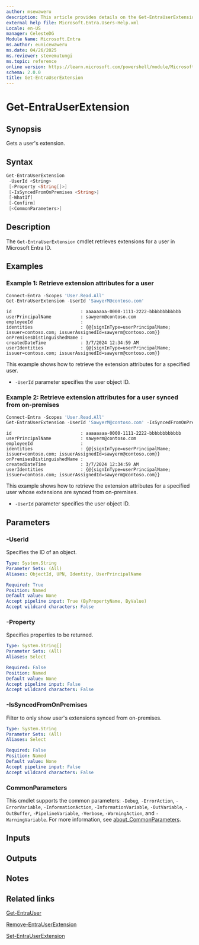 ```yaml
---
author: msewaweru
description: This article provides details on the Get-EntraUserExtension command.
external help file: Microsoft.Entra.Users-Help.xml
Locale: en-US
manager: CelesteDG
Module Name: Microsoft.Entra
ms.author: eunicewaweru
ms.date: 04/26/2025
ms.reviewer: stevemutungi
ms.topic: reference
online version: https://learn.microsoft.com/powershell/module/Microsoft.Entra/Get-EntraUserExtension
schema: 2.0.0
title: Get-EntraUserExtension
---
```


# Get-EntraUserExtension

## Synopsis

Gets a user's extension.

## Syntax

```powershell
Get-EntraUserExtension
 -UserId <String>
 [-Property <String[]>]
 [-IsSyncedFromOnPremises <String>]
 [-WhatIf]
 [-Confirm]
 [<CommonParameters>]
```

## Description

The `Get-EntraUserExtension` cmdlet retrieves extensions for a user in Microsoft Entra ID.

## Examples

### Example 1: Retrieve extension attributes for a user

```powershell
Connect-Entra -Scopes 'User.Read.All'
Get-EntraUserExtension -UserId 'SawyerM@contoso.com'
```

```Output
id                          : aaaaaaaa-0000-1111-2222-bbbbbbbbbbbb
userPrincipalName           : sawyerm@contoso.com
employeeId                  :
identities                  : {@{signInType=userPrincipalName; issuer=contoso.com; issuerAssignedId=sawyerm@contoso.com}}
onPremisesDistinguishedName :
createdDateTime             : 3/7/2024 12:34:59 AM
userIdentities              : {@{signInType=userPrincipalName; issuer=contoso.com; issuerAssignedId=sawyerm@contoso.com}}
```

This example shows how to retrieve the extension attributes for a specified user.

- `-UserId` parameter specifies the user object ID.

### Example 2: Retrieve extension attributes for a user synced from on-premises

```powershell
Connect-Entra -Scopes 'User.Read.All'
Get-EntraUserExtension -UserId 'SawyerM@contoso.com' -IsSyncedFromOnPremises $true
```

```Output
id                          : aaaaaaaa-0000-1111-2222-bbbbbbbbbbbb
userPrincipalName           : sawyerm@contoso.com
employeeId                  :
identities                  : {@{signInType=userPrincipalName; issuer=contoso.com; issuerAssignedId=sawyerm@contoso.com}}
onPremisesDistinguishedName :
createdDateTime             : 3/7/2024 12:34:59 AM
userIdentities              : {@{signInType=userPrincipalName; issuer=contoso.com; issuerAssignedId=sawyerm@contoso.com}}
```

This example shows how to retrieve the extension attributes for a specified user whose extensions are synced from on-premises.

- `-UserId` parameter specifies the user object ID.

## Parameters

### -UserId

Specifies the ID of an object.

```yaml
Type: System.String
Parameter Sets: (All)
Aliases: ObjectId, UPN, Identity, UserPrincipalName

Required: True
Position: Named
Default value: None
Accept pipeline input: True (ByPropertyName, ByValue)
Accept wildcard characters: False
```

### -Property

Specifies properties to be returned.

```yaml
Type: System.String[]
Parameter Sets: (All)
Aliases: Select

Required: False
Position: Named
Default value: None
Accept pipeline input: False
Accept wildcard characters: False
```

### -IsSyncedFromOnPremises

Filter to only show user's extensions synced from on-premises.

```yaml
Type: System.String
Parameter Sets: (All)
Aliases: Select

Required: False
Position: Named
Default value: None
Accept pipeline input: False
Accept wildcard characters: False
```

### CommonParameters

This cmdlet supports the common parameters: `-Debug`, `-ErrorAction`, `-ErrorVariable`, `-InformationAction`, `-InformationVariable`, `-OutVariable`, `-OutBuffer`, `-PipelineVariable`, `-Verbose`, `-WarningAction`, and `-WarningVariable`. For more information, see [about_CommonParameters](https://go.microsoft.com/fwlink/?LinkID=113216).

## Inputs

## Outputs

## Notes

## Related links

[Get-EntraUser](Get-EntraUser.md)

[Remove-EntraUserExtension](Remove-EntraUserExtension.md)

[Set-EntraUserExtension](Set-EntraUserExtension.md)
